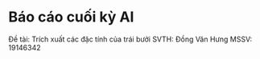 # Báo cáo cuối kỳ AI 
Đề tài: Trích xuất các đặc tính của trái bưởi
SVTH: Đồng Văn Hưng 
MSSV: 19146342
